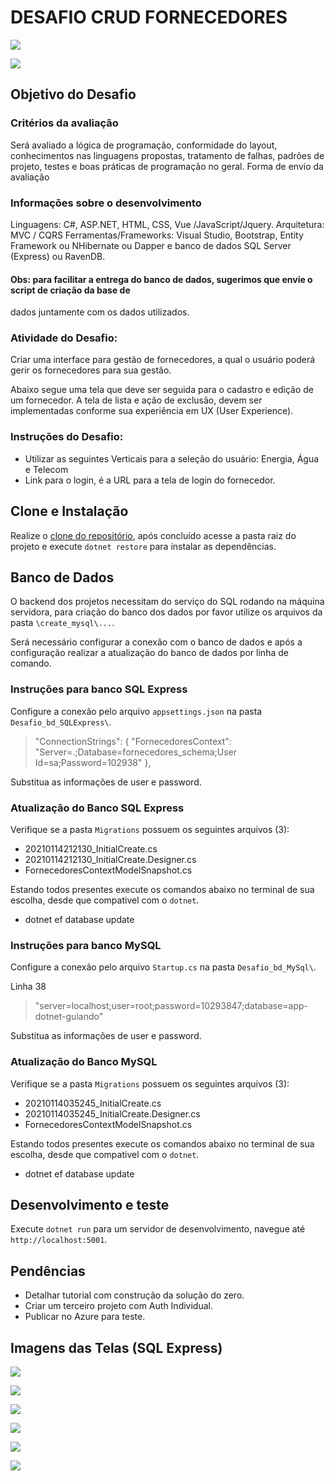 # DESAFIO CRUD FORNECEDORES

![](imagens/tela01_sqlexpress.png)

![](imagens/tela01_mysql.png)

## Objetivo do Desafio

### Critérios da avaliação

Será avaliado a lógica de programação, conformidade do layout, conhecimentos nas linguagens propostas,
tratamento de falhas, padrões de projeto, testes e boas práticas de programação no geral.
Forma de envio da avaliação


### Informações sobre o desenvolvimento

Linguagens: C#, ASP.NET, HTML, CSS, Vue /JavaScript/Jquery.
Arquitetura: MVC / CQRS
Ferramentas/Frameworks: Visual Studio, Bootstrap, Entity Framework ou NHibernate ou Dapper e
banco de dados SQL Server (Express) ou RavenDB.

#### Obs: para facilitar a entrega do banco de dados, sugerimos que envie o script de criação da base de
dados juntamente com os dados utilizados.

### Atividade do Desafio:

Criar uma interface para gestão de fornecedores, a qual o usuário poderá gerir os fornecedores para sua gestão.

Abaixo segue uma tela que deve ser seguida para o cadastro e edição de um fornecedor. A tela de lista e ação
de exclusão, devem ser implementadas conforme sua experiência em UX (User Experience).

### Instruções do Desafio:

* Utilizar as seguintes Verticais para a seleção do usuário: Energia, Água e Telecom
* Link para o login, é a URL para a tela de login do fornecedor.


## Clone e Instalação

Realize o [clone do repositório](https://docs.github.com/pt/free-pro-team@latest/github/creating-cloning-and-archiving-repositories/cloning-a-repository), após concluído acesse a pasta raiz do projeto e execute `dotnet restore` para instalar as dependências.

## Banco de Dados

O backend dos projetos necessitam do serviço do SQL rodando na máquina servidora, para criação do banco dos dados por favor utilize os arquivos da pasta `\create_mysql\...`.

Será necessário configurar a conexão com o banco de dados e após a configuração realizar a atualização do banco de dados por linha de comando.

### Instruções para banco SQL Express

Configure a conexão pelo arquivo `appsettings.json` na pasta `Desafio_bd_SQLExpress\`.

>   "ConnectionStrings": {
    "FornecedoresContext": "Server=.;Database=fornecedores_schema;User Id=sa;Password=102938"
  },

Substitua as informações de user e password.

### Atualização do Banco SQL Express

Verifique se a pasta `Migrations` possuem os seguintes arquivos (3):

* 20210114212130_InitialCreate.cs
* 20210114212130_InitialCreate.Designer.cs
* FornecedoresContextModelSnapshot.cs

Estando todos presentes execute os comandos abaixo no terminal de sua escolha, desde que compativel com o `dotnet`.

* dotnet ef database update

### Instruções para banco MySQL

Configure a conexão pelo arquivo `Startup.cs` na pasta `Desafio_bd_MySql\`.

Linha 38

>   "server=localhost;user=root;password=10293847;database=app-dotnet-guiando"

Substitua as informações de user e password.

### Atualização do Banco MySQL

Verifique se a pasta `Migrations` possuem os seguintes arquivos (3):

* 20210114035245_InitialCreate.cs
* 20210114035245_InitialCreate.Designer.cs
* FornecedoresContextModelSnapshot.cs

Estando todos presentes execute os comandos abaixo no terminal de sua escolha, desde que compativel com o `dotnet`.

* dotnet ef database update


## Desenvolvimento e teste

Execute `dotnet run` para um servidor de desenvolvimento, navegue até `http://localhost:5001`. 


## Pendências

- Detalhar tutorial com construção da solução do zero.
- Criar um terceiro projeto com Auth Individual.
- Publicar no Azure para teste.

## Imagens das Telas (SQL Express)

![](imagens/tela01_sqlexpress.png)

![](imagens/tela02_sqlexpress.png)

![](imagens/tela03_sqlexpress.png)

![](imagens/tela04_sqlexpress.png)

![](imagens/tela05_sqlexpress.png)

![](imagens/tela06_sqlexpress.png)
